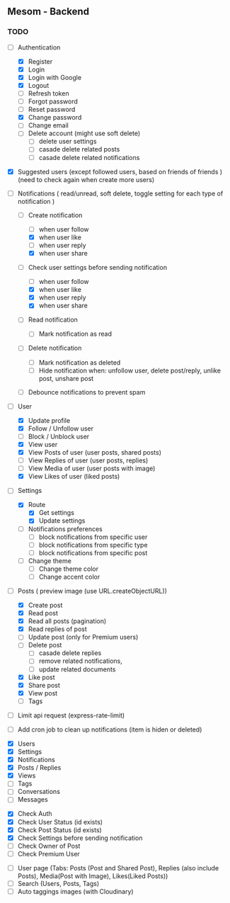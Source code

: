 ## Mesom - Backend

### TODO

<!-- features -->

- [ ] Authentication

  - [x] Register
  - [x] Login
  - [x] Login with Google
  - [x] Logout
  - [ ] Refresh token
  - [ ] Forgot password
  - [ ] Reset password
  - [x] Change password
  - [ ] Change email
  - [ ] Delete account (might use soft delete)
    - [ ] delete user settings
    - [ ] casade delete related posts
    - [ ] casade delete related notifications

- [x] Suggested users (except followed users, based on friends of friends ) (need to check again when create more users)
- [ ] Notifications ( read/unread, soft delete, toggle setting for each type of notification )

  - [ ] Create notification
    - [ ] when user follow
    - [x] when user like
    - [ ] when user reply
    - [x] when user share
  - [ ] Check user settings before sending notification
    - [ ] when user follow
    - [x] when user like
    - [x] when user reply
    - [x] when user share
  - [ ] Read notification
    - [ ] Mark notification as read
  - [ ] Delete notification

    - [ ] Mark notification as deleted
    - [ ] Hide notification when: unfollow user, delete post/reply, unlike post, unshare post

  - [ ] Debounce notifications to prevent spam

- [ ] User

  - [x] Update profile
  - [x] Follow / Unfollow user
  - [ ] Block / Unblock user
  - [x] View user
  - [x] View Posts of user (user posts, shared posts)
  - [ ] View Replies of user (user posts, replies)
  - [ ] View Media of user (user posts with image)
  - [x] View Likes of user (liked posts)

- [ ] Settings

  - [x] Route
    - [x] Get settings
    - [x] Update settings
  - [ ] Notifications preferences
    - [ ] block notifications from specific user
    - [ ] block notifications from specific type
    - [ ] block notifications from specific post
  - [ ] Change theme
    - [ ] Change theme color
    - [ ] Change accent color

- [ ] Posts ( preview image (use URL.createObjectURL))

  - [x] Create post
  - [x] Read post
  - [x] Read all posts (pagination)
  - [x] Read replies of post
  - [ ] Update post (only for Premium users)
  - [ ] Delete post
    - [ ] casade delete replies
    - [ ] remove related notifications,
    - [ ] update related documents
  - [x] Like post
  - [x] Share post
  - [x] View post
  - [ ] Tags

- [ ] Limit api request (express-rate-limit)
- [ ] Add cron job to clean up notifications (item is hiden or deleted)

<!-- models -->

- [x] Users
- [x] Settings
- [x] Notifications
- [x] Posts / Replies
- [x] Views
- [ ] Tags
- [ ] Conversations
- [ ] Messages

<!-- Middleware -->

- [x] Check Auth
- [x] Check User Status (id exists)
- [x] Check Post Status (id exists)
- [x] Check Settings before sending notification
- [ ] Check Owner of Post
- [ ] Check Premium User

<!-- More -->

- [ ] User page (Tabs: Posts (Post and Shared Post), Replies (also include Posts), Media(Post with Image), Likes(Liked Posts))
- [ ] Search (Users, Posts, Tags)
- [ ] Auto taggings images (with Cloudinary)
